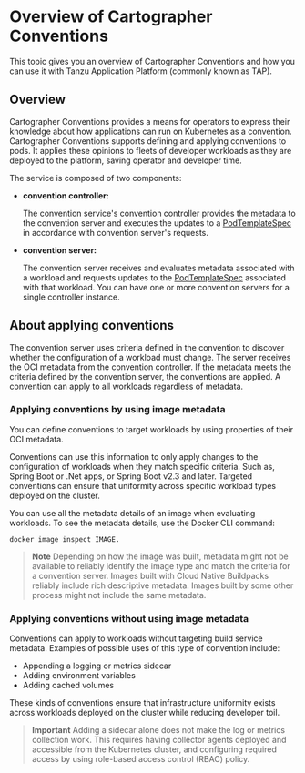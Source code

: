 # Overview of Cartographer Conventions

This topic gives you an overview of Cartographer Conventions and how you can use it with Tanzu
Application Platform (commonly known as TAP).

## <a id="overview"></a> Overview

Cartographer Conventions provides a means for operators to express their knowledge about how
applications can run on Kubernetes as a convention. Cartographer Conventions supports defining and
applying conventions to pods. It applies these opinions to fleets of developer workloads as they are
deployed to the platform, saving operator and developer time.

The service is composed of two components:

- **convention controller:**

  The convention service's convention controller provides the metadata to the convention server and
  executes the updates to a
  [PodTemplateSpec](https://kubernetes.io/docs/reference/kubernetes-api/workload-resources/pod-template-v1/#PodTemplateSpec)
  in accordance with convention server's requests.

- **convention server:**

  The convention server receives and evaluates metadata associated with a workload and requests
  updates to the
  [PodTemplateSpec](https://kubernetes.io/docs/reference/kubernetes-api/workload-resources/pod-template-v1/#PodTemplateSpec)
  associated with that workload. You can have one or more convention servers for a single controller
  instance.

## <a id="about-apply-conventions"></a> About applying conventions

The convention server uses criteria defined in the convention to discover whether the configuration
of a workload must change. The server receives the OCI metadata from the convention controller. If
the metadata meets the criteria defined by the convention server, the conventions are applied. A
convention can apply to all workloads regardless of metadata.

### <a id="apply-by-image-metadata"></a> Applying conventions by using image metadata

You can define conventions to target workloads by using properties of their OCI metadata.

Conventions can use this information to only apply changes to the configuration of workloads when
they match specific criteria. Such as, Spring Boot or .Net apps, or Spring Boot v2.3 and later.
Targeted conventions can ensure that uniformity across specific workload types deployed on the
cluster.

You can use all the metadata details of an image when evaluating workloads. To see the metadata
details, use the Docker CLI command:

```console
docker image inspect IMAGE.
```

> **Note** Depending on how the image was built, metadata might not be available to reliably
> identify the image type and match the criteria for a convention server. Images built with Cloud
> Native Buildpacks reliably include rich descriptive metadata. Images built by some other process
> might not include the same metadata.

### <a id="apply-wo-image-metadata"></a> Applying conventions without using image metadata

Conventions can apply to workloads without targeting build service metadata. Examples of possible
uses of this type of convention include:

- Appending a logging or metrics sidecar
- Adding environment variables
- Adding cached volumes

These kinds of conventions ensure that infrastructure uniformity exists across workloads deployed on
the cluster while reducing developer toil.

> **Important** Adding a sidecar alone does not make the log or metrics collection work. This
> requires having collector agents deployed and accessible from the Kubernetes cluster, and
> configuring required access by using role-based access control (RBAC) policy.
